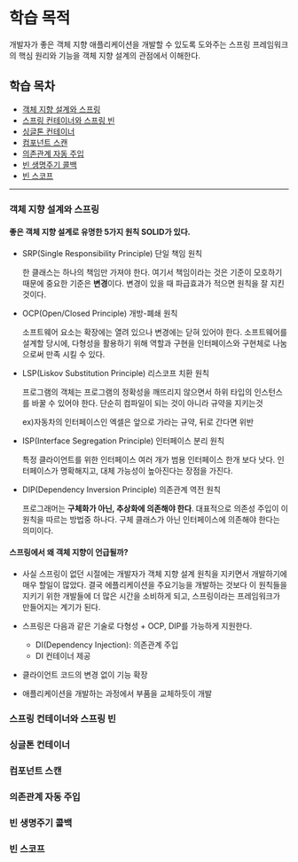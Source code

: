 # 학습 목적
개발자가 좋은 객체 지향 애플리케이션을 개발할 수 있도록 도와주는 스프링 프레임워크의 핵심 원리와 기능을 객체 지향 설계의 관점에서 이해한다.

## 학습 목차

- [객체 지향 설계와 스프링](#객체-지향-설계와-스프링)
- [스프링 컨테이너와 스프링 빈](#스프링-컨테이너와-스프링-빈-지향-설계와-스프링)
- [싱글톤 컨테이너](#싱글톤-컨테이너)
- [컴포넌트 스캔](#컴포넌트-스캔)
- [의존관계 자동 주입](#의존관계-자동-주입)
- [빈 생명주기 콜백](#빈-생명주기-콜백)
- [빈 스코프](#빈-스코프)
---
### 객체 지향 설계와 스프링

 #### 좋은 객체 지향 설계로 유명한 5가지 원칙 SOLID가 있다.

- SRP(Single Responsibility Principle) 단일 책임 원칙
    
    한 클래스는 하나의 책임만 가져야 한다. 여기서 책임이라는 것은 기준이 모호하기 때문에 중요한 기준은 **변경**이다.
    변경이 있을 때 파급효과가 적으면 원칙을 잘 지킨 것이다.
    
- OCP(Open/Closed Principle) 개방-폐쇄 원칙

    소프트웨어 요소는 확장에는 열려 있으나 변경에는 닫혀 있어야 한다. 소프트웨어를 설계할 당시에, 다형성을 활용하기 위해 역할과 구현을 인터페이스와 구현체로 나눔으로써
    만족 시킬 수 있다.
    
- LSP(Liskov Substitution Principle) 리스코프 치환 원칙

    프로그램의 객체는 프로그램의 정확성을 깨뜨리지 않으면서 하위 타입의 인스턴스를 바꿀 수 있어야 한다. 단순히 컴파일이 되는 것이 아니라 규약을 지키는것
    
    ex)자동차의 인터페이스인 엑셀은 앞으로 가라는 규약, 뒤로 간다면 위반
    
- ISP(Interface Segregation Principle) 인터페이스 분리 원칙

    특정 클라이언트를 위한 인터페이스 여러 개가 범용 인터페이스 한개 보다 낫다. 인터페이스가 명확해지고, 대체 가능성이 높아진다는 장점을 가진다.
  
- DIP(Dependency Inversion Principle) 의존관계 역전 원칙

    프로그래머는 **구체화가 아닌, 추상화에 의존해야 한다**. 대표적으로 의존성 주입이 이 원칙을 따르는 방법중 하나다. 구체 클래스가 아닌 인터페이스에 의존해야 한다는 의미이다.
    
 #### 스프링에서 왜 객체 지향이 언급될까?
 
- 사실 스프링이 없던 시절에는 개발자가 객체 지향 설계 원칙을 지키면서 개발하기에 매우 할일이 많았다. 결국 에플리케이션을 주요기능을 개발하는 것보다 이 원칙들을 지키기 위한
개발들에 더 많은 시간을 소비하게 되고, 스프링이라는 프레임워크가 만들어지는 계기가 된다.
-  스프링은 다음과 같은 기술로 다형성 + OCP, DIP를 가능하게 지원한다.
  
    - DI(Dependency Injection): 의존관계 주입
    - DI 컨테이너 제공

-  클라이언트 코드의 변경 없이 기능 확장
-  애플리케이션을 개발하는 과정에서 부품을 교체하듯이 개발


### 스프링 컨테이너와 스프링 빈

### 싱글톤 컨테이너

### 컴포넌트 스캔

### 의존관계 자동 주입

### 빈 생명주기 콜백

### 빈 스코프
